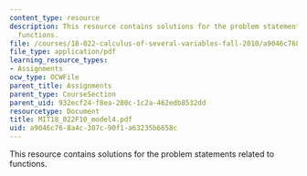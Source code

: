 ```yaml
---
content_type: resource
description: This resource contains solutions for the problem statements related to
  functions.
file: /courses/18-022-calculus-of-several-variables-fall-2010/a9046c768a4c307c90f1a63235b6658c_MIT18_022F10_model4.pdf
file_type: application/pdf
learning_resource_types:
- Assignments
ocw_type: OCWFile
parent_title: Assignments
parent_type: CourseSection
parent_uid: 932ecf24-f8ea-280c-1c2a-462edb8532dd
resourcetype: Document
title: MIT18_022F10_model4.pdf
uid: a9046c76-8a4c-307c-90f1-a63235b6658c
---
```

This resource contains solutions for the problem statements related to functions.

